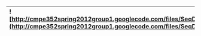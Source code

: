 |![http://cmpe352spring2012group1.googlecode.com/files/SeqDiagram_S1.png](http://cmpe352spring2012group1.googlecode.com/files/SeqDiagram_S1.png)|
|:----------------------------------------------------------------------------------------------------------------------------------------------|